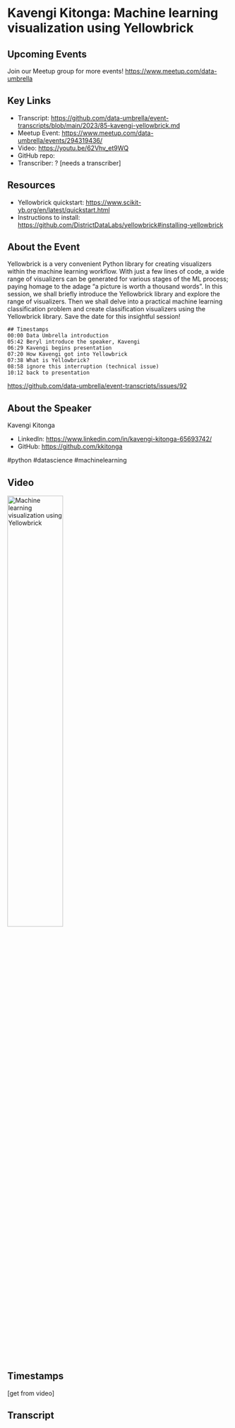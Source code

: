 # Kavengi Kitonga:  Machine learning visualization using Yellowbrick

## Upcoming Events
Join our Meetup group for more events!
https://www.meetup.com/data-umbrella

## Key Links
- Transcript: https://github.com/data-umbrella/event-transcripts/blob/main/2023/85-kavengi-yellowbrick.md
- Meetup Event: https://www.meetup.com/data-umbrella/events/294319436/
- Video:  https://youtu.be/62Vhv_et9WQ
- GitHub repo:  
- Transcriber:  ? [needs a transcriber]

## Resources
- Yellowbrick quickstart: https://www.scikit-yb.org/en/latest/quickstart.html
- Instructions to install: https://github.com/DistrictDataLabs/yellowbrick#installing-yellowbrick

## About the Event
Yellowbrick is a very convenient Python library for creating visualizers within the machine learning workflow. With just a few lines of code, a wide range of visualizers can be generated for various stages of the ML process; paying homage to the adage “a picture is worth a thousand words”. In this session, we shall briefly introduce the Yellowbrick library and explore the range of visualizers. Then we shall delve into a practical machine learning classification problem and create classification visualizers using the Yellowbrick library. Save the date for this insightful session!

```
## Timestamps
00:00 Data Umbrella introduction
05:42 Beryl introduce the speaker, Kavengi
06:29 Kavengi begins presentation
07:20 How Kavengi got into Yellowbrick
07:38 What is Yellowbrick?
08:58 ignore this interruption (technical issue)
10:12 back to presentation

```
https://github.com/data-umbrella/event-transcripts/issues/92

## About the Speaker
Kavengi Kitonga

- LinkedIn: https://www.linkedin.com/in/kavengi-kitonga-65693742/
- GitHub:  https://github.com/kkitonga

#python #datascience #machinelearning 

## Video
<a href="http://www.youtube.com/watch?feature=player_embedded&v=62Vhv_et9WQ" target="_blank"><img src="http://img.youtube.com/vi/62Vhv_et9WQ/0.jpg"
alt="Machine learning visualization using Yellowbrick" width="50%" /></a>

## Timestamps
[get from video]

## Transcript
